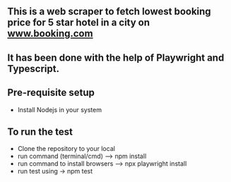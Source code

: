 ## This is a web scraper to fetch lowest booking price for 5 star hotel in a city on www.booking.com
## It has been done with the help of Playwright and Typescript.
## Pre-requisite setup 
  - Install Nodejs in your system
## To run the test
  - Clone the repository to your local
  - run command (terminal/cmd) --> npm install
  - run command to install browsers --> npx playwright install
  - run test using -> npm test
